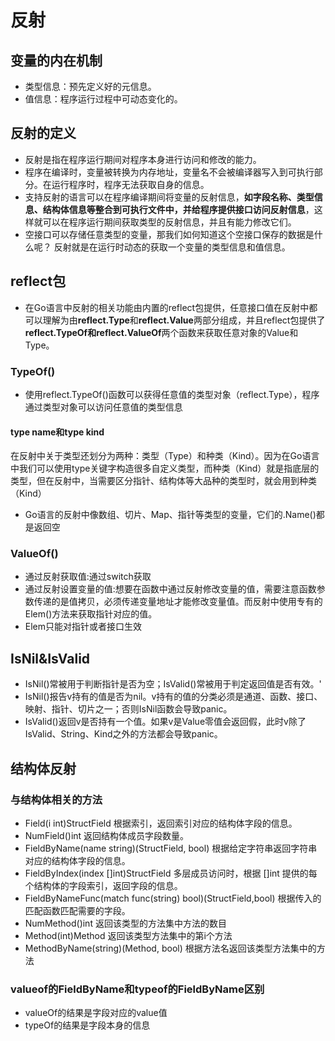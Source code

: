 # 反射

## 变量的内在机制
* 类型信息：预先定义好的元信息。
* 值信息：程序运行过程中可动态变化的。
  
 ## 反射的定义
 * 反射是指在程序运行期间对程序本身进行访问和修改的能力。
 * 程序在编译时，变量被转换为内存地址，变量名不会被编译器写入到可执行部分。在运行程序时，程序无法获取自身的信息。
 * 支持反射的语言可以在程序编译期间将变量的反射信息，**如字段名称、类型信息、结构体信息等整合到可执行文件中，并给程序提供接口访问反射信息**，这样就可以在程序运行期间获取类型的反射信息，并且有能力修改它们。
 *  空接口可以存储任意类型的变量，那我们如何知道这个空接口保存的数据是什么呢？ 反射就是在运行时动态的获取一个变量的类型信息和值信息。
  
## reflect包
* 在Go语言中反射的相关功能由内置的reflect包提供，任意接口值在反射中都可以理解为由**reflect.Type**和**reflect.Value**两部分组成，并且reflect包提供了**reflect.TypeOf和reflect.ValueOf**两个函数来获取任意对象的Value和Type。
  
### TypeOf()
* 使用reflect.TypeOf()函数可以获得任意值的类型对象（reflect.Type），程序通过类型对象可以访问任意值的类型信息
  
#### type name和type kind
在反射中关于类型还划分为两种：类型（Type）和种类（Kind）。因为在Go语言中我们可以使用type关键字构造很多自定义类型，而种类（Kind）就是指底层的类型，但在反射中，当需要区分指针、结构体等大品种的类型时，就会用到种类（Kind）
* Go语言的反射中像数组、切片、Map、指针等类型的变量，它们的.Name()都是返回空
  
### ValueOf()
* 通过反射获取值:通过switch获取
* 通过反射设置变量的值:想要在函数中通过反射修改变量的值，需要注意函数参数传递的是值拷贝，必须传递变量地址才能修改变量值。而反射中使用专有的Elem()方法来获取指针对应的值。
* Elem只能对指针或者接口生效
  
## IsNil&IsValid
* IsNil()常被用于判断指针是否为空；IsValid()常被用于判定返回值是否有效。'
* IsNil()报告v持有的值是否为nil。v持有的值的分类必须是通道、函数、接口、映射、指针、切片之一；否则IsNil函数会导致panic。
* IsValid()返回v是否持有一个值。如果v是Value零值会返回假，此时v除了IsValid、String、Kind之外的方法都会导致panic。
  
## 结构体反射

### 与结构体相关的方法
* Field(i int)StructField	根据索引，返回索引对应的结构体字段的信息。
* NumField()int	返回结构体成员字段数量。
* FieldByName(name string)(StructField, bool)	根据给定字符串返回字符串对应的结构体字段的信息。
* FieldByIndex(index []int)StructField	多层成员访问时，根据 []int 提供的每个结构体的字段索引，返回字段的信息。
* FieldByNameFunc(match func(string) bool)(StructField,bool)	根据传入的匹配函数匹配需要的字段。
* NumMethod()int	返回该类型的方法集中方法的数目
* Method(int)Method	返回该类型方法集中的第i个方法
* MethodByName(string)(Method, bool)	根据方法名返回该类型方法集中的方法
  
### valueof的FieldByName和typeof的FieldByName区别
* valueOf的结果是字段对应的value值
* typeOf的结果是字段本身的信息
